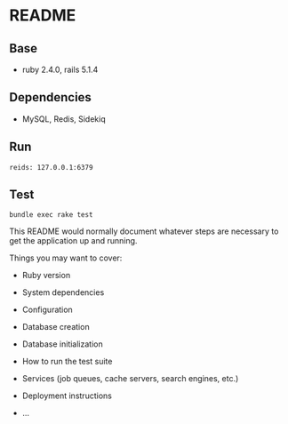 # README

## Base

* ruby 2.4.0, rails 5.1.4

## Dependencies

* MySQL, Redis, Sidekiq

## Run

```apple js
reids: 127.0.0.1:6379
```

## Test

```apple js
bundle exec rake test
```

This README would normally document whatever steps are necessary to get the
application up and running.

Things you may want to cover:

* Ruby version

* System dependencies

* Configuration

* Database creation

* Database initialization

* How to run the test suite

* Services (job queues, cache servers, search engines, etc.)

* Deployment instructions

* ...
